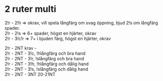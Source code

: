 # 2 ruter multi

2!r - 2!h ⇒ okrav, vill spela långfärg om svag öppning, bjud 2!s om långfärg spader.\
2!r - 2!s ⇒ 6+ spader, högst en hjärter, okrav\
2!r - 3!c!r ⇒ 7+ i bjuden färg, högst en hjärter, okrav

2!r - 2NT krav -\
2!r - 2NT - 3!c, !hlångfärg och bra hand\
2!r - 2NT - 3!r, !slångfärg och bra hand\
2!r - 2NT - 3!h, !hlångfärg och dålig hand\
2!r - 2NT - 3!s, !slångfärg och dålig hand\
2!r - 2NT - 3NT 20-21NT
